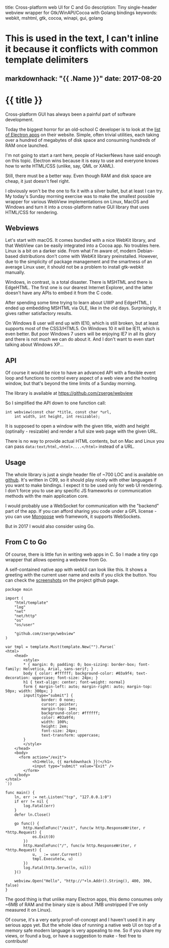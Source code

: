 title: Cross-platform web UI for C and Go
description: Tiny single-header webview wrapper for Gtk/WinAPI/Cocoa with Golang bindings
keywords: webkit, mshtml, gtk, cocoa, winapi, gui, golang
# This is used in the text, I can't inline it because it conflicts with common template delimiters
markdownhack: "{{ .Name }}"
date: 2017-08-20
---

# {{ title }}

Cross-platform GUI has always been a painful part of software development.

Today the biggest horror for an old-school C developer is to look at the [list
of Electron apps][electron-apps] on their website. Simple, often trivial
utilities, each taking over a hundred of megabytes of disk space and consuming
hundreds of RAM once launched.

I'm not going to start a rant here, people of HackerNews have said enough on
this topic. Electron wins because it is easy to use and everyone knows how to
write HTML/CSS (unlike, say, QML or XAML).

Still, there must be a better way. Even though RAM and disk space are cheap, it
just doesn't feel right.

I obviously won't be the one to fix it with a silver bullet, but at least I
can try. My today's Sunday morning exercise was to make the smallest possible
wrapper for various WebView implementations on Linux, MacOS and Windows and
turn it into a cross-platform native GUI library that uses HTML/CSS for
rendering.

## Webviews

Let's start with macOS. It comes bundled with a nice WebKit library, and that
WebView can be easily integrated into a Cocoa app. No troubles here. Linux is a
bit on a darker side. From what I'm aware of, modern Debian-based distributions
don't come with WebKit library preinstalled. However, due to the simplicity of
package management and the smartness of an average Linux user, it should not be
a problem to install gtk-webkit manually.

Windows, in contrast, is a total disaster. There is MSHTML and there is
EdgeHTML. The first one is our dearest Internet Explorer, and the latter
doesn't have any APIs to embed it from the C code.

After spending some time trying to learn about UWP and EdgeHTML, I ended up
embedding MSHTML via OLE, like in the old days. Surprisingly, it gives rather
satisfactory results.

On Windows 8 user will end up with IE10, which is still broken, but at least
supports most of the CSS3/HTML5. On Windows 10 it will be IE11, which is even
better. But poor Windows 7 users will be enjoying IE7 in all its glory and
there is not much we can do about it. And I don't want to even start talking
about Windows XP...

## API

Of course it would be nice to have an advanced API with a flexible event loop and
functions to control every aspect of a web view and the hosting window, but
that's beyond the time limits of a Sunday morning.

The library is available at https://github.com/zserge/webview

So I simplified the API down to one function call:

```
int webview(const char *title, const char *url,
	int width, int height, int resizable);
```

It is supposed to open a window with the given title, width and height
(optinally - resizable) and render a full size web page with the given URL.

There is no way to provide actual HTML contents, but on Mac and Linux you can
pass `data:text/html,<html>....</html>` instead of a URL.

## Usage

The whole library is just a single header file of ~700 LOC and is available on
[github][github]. It's written in C99, so it should play nicely with other
languages if you want to make bindings. I expect it to be used only for web UI
rendering. I don't force you to use any specific JS frameworks or communication
methods with the main application core.

I would probably use a WebSocket for communication with the "backend" part of
the app. If you can afford sharing you code under a GPL license - you can use
[Mongoose][mongoose] web framework, it supports WebSockets.

But in 2017 I would also consider using Go.

## From C to Go

Of course, there is little fun in writing web apps in C. So I made a tiny cgo
wrapper that allows opening a webview from Go.

A self-contained native app with webUI can look like this. It shows a greeting
with the current user name and exits if you click the button. You can check the
[screenshots][screenshots] on the project github page.

```
package main

import (
	"html/template"
	"log"
	"net"
	"net/http"
	"os"
	"os/user"

	"github.com/zserge/webview"
)

var tmpl = template.Must(template.New("").Parse(`
<html>
	<head>
		<style>
		* { margin: 0; padding: 0; box-sizing: border-box; font-family: Helvetica, Arial, sans-serif; }
		body { color: #ffffff; background-color: #03a9f4; text-decoration: uppercase; font-size: 24px; }
		h1 { text-align: center; font-weight: normal}
		form { margin-left: auto; margin-right: auto; margin-top: 50px; width: 300px; }
		input[type="submit"] {
				border: 0 none;
				cursor: pointer;
				margin-top: 1em;
				background-color: #ffffff;
				color: #03a9f4;
				width: 100%;
				height: 2em;
				font-size: 24px;
				text-transform: uppercase;
		}
		</style>
	</head>
	<body>
	  <form action="/exit">
			<h1>Hello, {{ markdownhack }}!</h1>
			<input type="submit" value="Exit" />
		</form>
	</body>
</html>
`))

func main() {
	ln, err := net.Listen("tcp", "127.0.0.1:0")
	if err != nil {
		log.Fatal(err)
	}
	defer ln.Close()

	go func() {
		http.HandleFunc("/exit", func(w http.ResponseWriter, r *http.Request) {
			os.Exit(0)
		})
		http.HandleFunc("/", func(w http.ResponseWriter, r *http.Request) {
			u, _ := user.Current()
			tmpl.Execute(w, u)
		})
		log.Fatal(http.Serve(ln, nil))
	}()

	webview.Open("Hello", "http://"+ln.Addr().String(), 400, 300, false)
}
```

The good thing is that unlike many Electron apps, this demo consumes only ~6MB
of RAM and the binary size is about 7MB unstripped (I've only measured it on
Linux).

Of course, it's a very early proof-of-concept and I haven't used it in any
serious apps yet. But the whole idea of running a native web UI on top of a
memory safe modern language is very appealing to me. So if you share my views,
or found a bug, or have a suggestion to make - feel free to contribute!

[electron-apps]: https://electron.atom.io/apps/
[github]: https://github.com/zserge/webview
[mongoose]: https://github.com/cesanta/mongoose
[screenshots]: https://github.com/zserge/webview
